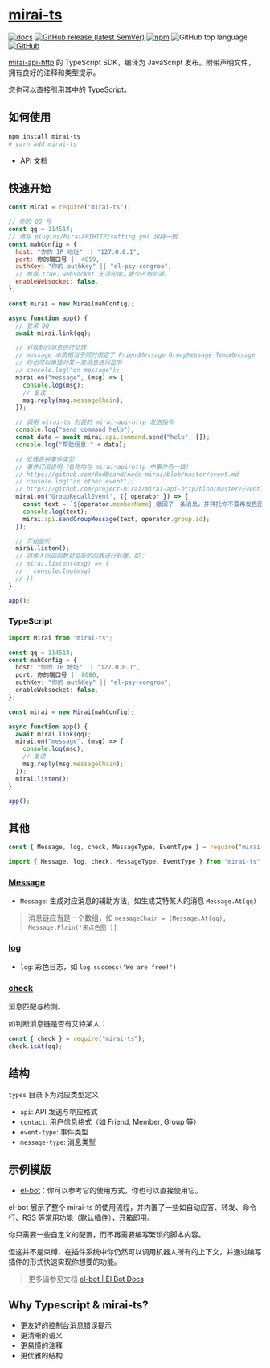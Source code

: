 # [mirai-ts](https://github.com/YunYouJun/mirai-ts)

[![docs](https://github.com/YunYouJun/mirai-ts/workflows/docs/badge.svg)](https://www.yunyoujun.cn/mirai-ts/)
[![GitHub release (latest SemVer)](https://img.shields.io/github/v/release/project-mirai/mirai-api-http?label=mirai-api-http)](https://github.com/project-mirai/mirai-api-http)
[![npm](https://img.shields.io/npm/v/mirai-ts)](https://www.npmjs.com/package/mirai-ts)
![GitHub top language](https://img.shields.io/github/languages/top/YunYouJun/mirai-ts)
[![GitHub](https://img.shields.io/github/license/YunYouJun/mirai-ts)](https://github.com/YunYouJun/mirai-ts)

[mirai-api-http](https://github.com/mamoe/mirai-api-http) 的 TypeScript SDK，编译为 JavaScript 发布。附带声明文件，拥有良好的注释和类型提示。

您也可以直接引用其中的 TypeScript。

## 如何使用

```sh
npm install mirai-ts
# yarn add mirai-ts
```

- [API 文档](https://www.yunyoujun.cn/mirai-ts/)

## 快速开始

```js
const Mirai = require("mirai-ts");

// 你的 QQ 号
const qq = 114514;
// 请与 plugins/MiraiAPIHTTP/setting.yml 保持一致
const mahConfig = {
  host: "你的 IP 地址" || "127.0.0.1",
  port: 你的端口号 || 4859,
  authKey: "你的 authKey" || "el-psy-congroo",
  // 推荐 true，websocket 无须轮询，更少占用资源。
  enableWebsocket: false,
};

const mirai = new Mirai(mahConfig);

async function app() {
  // 登录 QQ
  await mirai.link(qq);

  // 对收到的消息进行处理
  // message 本质相当于同时绑定了 FriendMessage GroupMessage TempMessage
  // 你也可以单独对某一类消息进行监听
  // console.log("on message");
  mirai.on("message", (msg) => {
    console.log(msg);
    // 复读
    msg.reply(msg.messageChain);
  });

  // 调用 mirai-ts 封装的 mirai-api-http 发送指令
  console.log("send command help");
  const data = await mirai.api.command.send("help", []);
  console.log("帮助信息:" + data);

  // 处理各种事件类型
  // 事件订阅说明（名称均与 mirai-api-http 中事件名一致）
  // https://github.com/RedBeanN/node-mirai/blob/master/event.md
  // console.log("on other event");
  // https://github.com/project-mirai/mirai-api-http/blob/master/EventType.md#群消息撤回
  mirai.on("GroupRecallEvent", ({ operator }) => {
    const text = `${operator.memberName} 撤回了一条消息，并拜托你不要再发色图了。`;
    console.log(text);
    mirai.api.sendGroupMessage(text, operator.group.id);
  });

  // 开始监听
  mirai.listen();
  // 可传入回调函数对监听的函数进行处理，如：
  // mirai.listen((msg) => {
  //   console.log(msg)
  // })
}

app();
```

### TypeScript

```ts
import Mirai from "mirai-ts";

const qq = 114514;
const mahConfig = {
  host: "你的 IP 地址" || "127.0.0.1",
  port: 你的端口号 || 8080,
  authKey: "你的 authKey" || "el-psy-congroo",
  enableWebsocket: false,
};

const mirai = new Mirai(mahConfig);

async function app() {
  await mirai.link(qq);
  mirai.on("message", (msg) => {
    console.log(msg);
    // 复读
    msg.reply(msg.messageChain);
  });
  mirai.listen();
}

app();
```

## 其他

```js
const { Message, log, check, MessageType, EventType } = require("mirai-ts");
```

```ts
import { Message, log, check, MessageType, EventType } from "mirai-ts";
```

### [Message](https://www.yunyoujun.cn/mirai-ts/modules/_src_message_.html)

- `Message`: 生成对应消息的辅助方法，如生成艾特某人的消息 `Message.At(qq)`

> 消息链应当是一个数组，如 `messageChain = [Message.At(qq), Message.Plain('来点色图')]`

### [log](https://www.yunyoujun.cn/mirai-ts/modules/_src_utils_log_.html)

- `log`: 彩色日志，如 `log.success('We are free!')`

### [check](https://www.yunyoujun.cn/mirai-ts/modules/_src_utils_check_.html)

消息匹配与检测。

如判断消息链是否有艾特某人：

```js
const { check } = require("mirai-ts");
check.isAt(qq);
```

## 结构

`types` 目录下为对应类型定义

- `api`: API 发送与响应格式
- `contact`: 用户信息格式（如 Friend, Member, Group 等）
- `event-type`: 事件类型
- `message-type`: 消息类型

## 示例模版

- [el-bot](https://github.com/ElpsyCN/el-bot/)：你可以参考它的使用方式，你也可以直接使用它。

el-bot 展示了整个 mirai-ts 的使用流程，并内置了一些如自动应答、转发、命令行、RSS 等常用功能（默认插件），开箱即用。

你只需要一些自定义的配置，而不再需要编写繁琐的脚本内容。

但这并不是束缚，在插件系统中你仍然可以调用机器人所有的上下文，并通过编写插件的形式快速实现你想要的功能。

> 更多请参见文档 [el-bot | El Bot Docs](https://docs.bot.elpsy.cn/js/)

## Why Typescript & mirai-ts?

- 更友好的控制台消息错误提示
- 更清晰的语义
- 更易懂的注释
- 更优雅的结构
